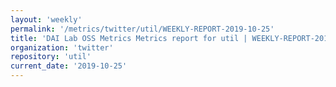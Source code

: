 ```yaml
---
layout: 'weekly'
permalink: '/metrics/twitter/util/WEEKLY-REPORT-2019-10-25'
title: 'DAI Lab OSS Metrics Metrics report for util | WEEKLY-REPORT-2019-10-25'
organization: 'twitter'
repository: 'util'
current_date: '2019-10-25'
---
```

